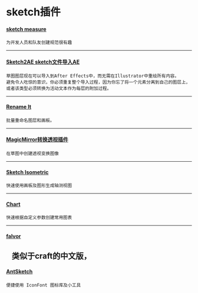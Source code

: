# sketch插件
#### [sketch measure](http://utom.design/measure/) 
    为开发人员和队友创建规范很有趣
---
#### [Sketch2AE sketch文件导入AE](https://google.github.io/sketch2ae/)  
    草图图层现在可以导入到After Effects中，而无需在Illustrator中重绘所有内容。
    避免令人吃惊的意识，你必须重复整个导入过程，因为你忘了将一个元素分离到自己的图层上，
    或者该类型必须转换为活动文本作为每层的附加过程。
---
#### [Rename It](http://rodi01.github.io/RenameIt/)  
    批量重命名图层和画板。
---
#### [MagicMirror转换透视插件](https://github.com/yinyijun/MagicMirror)  
    在草图中创建透视变换图像
---
#### [Sketch Isometric ](http://sketch.im/plugins/140)  
    快速使用画板及图形生成轴测视图
---
#### [Chart](https://github.com/yinyijun/chart) 
    快速根据自定义参数创建常用图表  
---
#### [falvor](http://www.fancynode.com.cn/flavor) 
    类似于craft的中文版，
---
#### [AntSketch]()  
    便捷使用 IconFont 图标库及小工具
